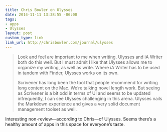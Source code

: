 ```yaml
---
title: Chris Bowler on Ulysses
date: 2014-11-11 13:38:55 -06:00
tags:
- apps
- Ulysses
layout: post
custom_type: link
link_url: http://chrisbowler.com/journal/ulysses
---
```


> Look and feel are important to me when writing. Ulysses and iA Writer both do this well. But I must admit I like that Ulysses allows me to organize my writing, as well as write. Where iA Writer has to be used in tandem with Finder, Ulysses works on its own.
>
> Scrivener has long been the tool that people recommend for writing long content on the Mac. We’re talking novel length work. But seeing as Scrivener is a bit odd in terms of UI and seems to be updated infrequently, I can see Ulysses challenging in this arena. Ulysses nails the Markdown experience and gives a very solid document management toolset as well.

Interesting non-review—according to Chris—of Ulysses. Seems there’s a healthy amount of apps in this space for everyone’s taste.
